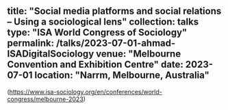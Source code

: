 
title: "Social media platforms and social relations – Using a sociological lens"
collection: talks
type: "ISA World Congress of Sociology"
permalink: /talks/2023-07-01-ahmad-ISADigitalSociology
venue: "Melbourne Convention and Exhibition Centre"
date: 2023-07-01
location: "Narrm, Melbourne, Australia"
---
(https://www.isa-sociology.org/en/conferences/world-congress/melbourne-2023)
